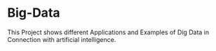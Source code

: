 # Big-Data
This Project shows different Applications and Examples of Dig Data in Connection with artificial intelligence.
